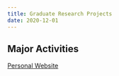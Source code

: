```yaml
---
title: Graduate Research Projects
date: 2020-12-01
---
```




<!--more-->

## Major Activities


[Personal Website](https://phoices.netlify.app/research/graduate-research/Unifying_randomized/)


